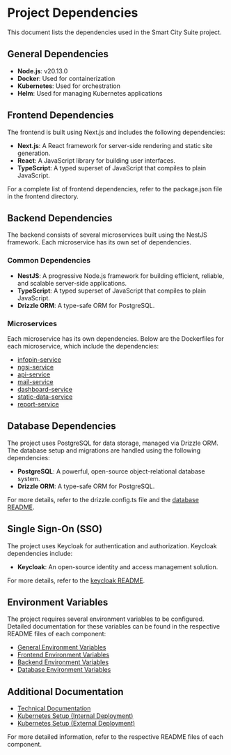 # Project Dependencies

This document lists the dependencies used in the Smart City Suite project.

## General Dependencies
- **Node.js**: v20.13.0
- **Docker**: Used for containerization
- **Kubernetes**: Used for orchestration
- **Helm**: Used for managing Kubernetes applications

## Frontend Dependencies
The frontend is built using Next.js and includes the following dependencies:

- **Next.js**: A React framework for server-side rendering and static site generation.
- **React**: A JavaScript library for building user interfaces.
- **TypeScript**: A typed superset of JavaScript that compiles to plain JavaScript.

For a complete list of frontend dependencies, refer to the package.json file in the frontend directory.

## Backend Dependencies
The backend consists of several microservices built using the NestJS framework. Each microservice has its own set of dependencies.

### Common Dependencies
- **NestJS**: A progressive Node.js framework for building efficient, reliable, and scalable server-side applications.
- **TypeScript**: A typed superset of JavaScript that compiles to plain JavaScript.
- **Drizzle ORM**: A type-safe ORM for PostgreSQL.

### Microservices
Each microservice has its own dependencies. Below are the Dockerfiles for each microservice, which include the dependencies:

- [infopin-service](../microservices/Dockerfile.infopin-service)
- [ngsi-service](../microservices/Dockerfile.ngsi-service)
- [api-service](../microservices/Dockerfile.api-service)
- [mail-service](../microservices/Dockerfile.mail-service)
- [dashboard-service](../microservices/Dockerfile.dashboard-service)
- [static-data-service](../microservices/Dockerfile.static-data-service)
- [report-service](../microservices/Dockerfile.report-service)

## Database Dependencies
The project uses PostgreSQL for data storage, managed via Drizzle ORM. The database setup and migrations are handled using the following dependencies:

- **PostgreSQL**: A powerful, open-source object-relational database system.
- **Drizzle ORM**: A type-safe ORM for PostgreSQL.

For more details, refer to the drizzle.config.ts file and the [database README](../database/README.adoc).

## Single Sign-On (SSO)
The project uses Keycloak for authentication and authorization. Keycloak dependencies include:

- **Keycloak**: An open-source identity and access management solution.

For more details, refer to the [keycloak README](../keycloak/README.adoc).

## Environment Variables
The project requires several environment variables to be configured. Detailed documentation for these variables can be found in the respective README files of each component:

- [General Environment Variables](../README-Env-Variables.adoc)
- [Frontend Environment Variables](../frontend/README.adoc)
- [Backend Environment Variables](../microservices/README.adoc)
- [Database Environment Variables](../database/README.adoc)

## Additional Documentation
- [Technical Documentation](technical-documentation.md)
- [Kubernetes Setup (Internal Deployment)](../k8s/README-internal.adoc)
- [Kubernetes Setup (External Deployment)](../k8s/README-external.adoc)

For more detailed information, refer to the respective README files of each component.
